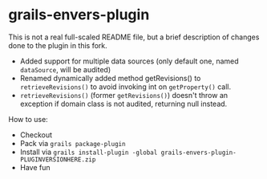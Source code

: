 grails-envers-plugin
====

This is not a real full-scaled README file, but a brief description of changes done to the plugin in this fork.

 * Added support for multiple data sources (only default one, named `dataSource`, will be audited)
 * Renamed dynamically added method getRevisions() to `retrieveRevisions()` to avoid invoking int on `getProperty()` call.
 * `retrieveRevisions()` (former `getRevisions()`) doesn't throw an exception if domain class is not audited, returning null instead.


How to use:

 * Checkout
 * Pack via `grails package-plugin`
 * Install via `grails install-plugin -global grails-envers-plugin-PLUGINVERSIONHERE.zip`
 * Have fun

